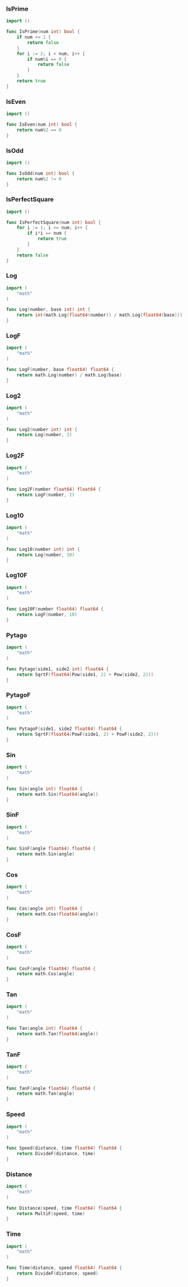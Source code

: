 
### IsPrime
```go
import ()
```

```go
func IsPrime(num int) bool {
	if num <= 1 {
		return false
	}
	for i := 2; i < num; i++ {
		if num%i == 0 {
			return false
		}
	}
	return true
}
```

### IsEven
```go
import ()
```

```go
func IsEven(num int) bool {
	return num%2 == 0
}
```

### IsOdd
```go
import ()
```

```go
func IsOdd(num int) bool {
	return num%2 != 0
}
```

### IsPerfectSquare
```go
import ()
```

```go
func IsPerfectSquare(num int) bool {
	for i := 1; i <= num; i++ {
		if i*i == num {
			return true
		}
	}
	return false
}
```

### Log
```go
import (
	"math"
)
```

```go
func Log(number, base int) int {
	return int(math.Log(float64(number)) / math.Log(float64(base)))
}
```

### LogF
```go
import (
	"math"
)
```

```go
func LogF(number, base float64) float64 {
	return math.Log(number) / math.Log(base)
}
```

### Log2
```go
import (
	"math"
)
```

```go
func Log2(number int) int {
	return Log(number, 2)
}
```

### Log2F
```go
import (
	"math"
)
```

```go
func Log2F(number float64) float64 {
	return LogF(number, 2)
}
```

### Log10
```go
import (
	"math"
)
```

```go
func Log10(number int) int {
	return Log(number, 10)
}
```

### Log10F
```go
import (
	"math"
)
```

```go
func Log10F(number float64) float64 {
	return LogF(number, 10)
}
```

### Pytago
```go
import (
	"math"
)
```

```go
func Pytago(side1, side2 int) float64 {
	return SqrtF(float64(Pow(side1, 2) + Pow(side2, 2)))
}
```

### PytagoF
```go
import (
	"math"
)
```

```go
func PytagoF(side1, side2 float64) float64 {
	return SqrtF(float64(PowF(side1, 2) + PowF(side2, 2)))
}
```

### Sin
```go
import (
	"math"
)
```

```go
func Sin(angle int) float64 {
	return math.Sin(float64(angle))
}
```

### SinF
```go
import (
	"math"
)
```

```go
func SinF(angle float64) float64 {
	return math.Sin(angle)
}
```

### Cos
```go
import (
	"math"
)
```

```go
func Cos(angle int) float64 {
	return math.Cos(float64(angle))
}
```

### CosF
```go
import (
	"math"
)
```

```go
func CosF(angle float64) float64 {
	return math.Cos(angle)
}
```

### Tan
```go
import (
	"math"
)
```

```go
func Tan(angle int) float64 {
	return math.Tan(float64(angle))
}
```

### TanF
```go
import (
	"math"
)
```

```go
func TanF(angle float64) float64 {
	return math.Tan(angle)
}
```

### Speed
```go
import (
	"math"
)
```

```go
func Speed(distance, time float64) float64 {
	return DivideF(distance, time)
}
```

### Distance
```go
import (
	"math"
)
```

```go
func Distance(speed, time float64) float64 {
	return MultiF(speed, time)
}
```

### Time
```go
import (
	"math"
)
```

```go
func Time(distance, speed float64) float64 {
	return DivideF(distance, speed)
}
```
